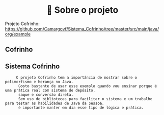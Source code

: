 <h1 align="center">🎯 Sobre o projeto</h1>

Projeto Cofrinho: https://github.com/Camargovf/Sistema_Cofrinho/tree/master/src/main/java/org/example

## Cofrinho

## Sistema Cofrinho

```
     O projeto Cofrinho tem a importância de mostrar sobre o polimorfismo e herança no Java.
      Gosto bastante de usar esse exemplo quando vou ensinar porque é uma prática real com sistema de depósito,
      saque e conversão direta.
      Sem uso de bibliotecas para facilitar o sistema e um trabalho para testar as habilidades de Java da pessoa,
      é importante manter em dia esse tipo de lógica e prática.



